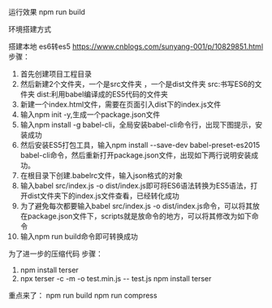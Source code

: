 运行效果 npm run build


环境搭建方式



搭建本地 es6转es5 
https://www.cnblogs.com/sunyang-001/p/10829851.html
步骤：
1. 首先创建项目工程目录
2. 然后新建2个文件夹，一个是src文件夹 ，一个是dist文件夹
	src:书写ES6的文件夹
	dist:利用babel编译成的ES5代码的文件夹
3. 新建一个index.html文件，需要在页面引入dist下的index.js文件
4. 输入npm init -y,生成一个package.json文件
5. 输入npm install -g babel-cli，全局安装babel-cli命令行，出现下图提示，安装成功
6. 然后安装ES5打包工具，输入npm install --save-dev babel-preset-es2015 babel-cli命令，然后重新打开package.json文件，出现如下两行说明安装成功。
7. 在根目录下创建.babelrc文件，输入json格式的对象
8. 输入babel src/index.js -o dist/index.js即可将ES6语法转换为ES5语法，打开dist文件夹下的index.js文件查看，已经转化成功
9. 为了避免每次都要输入babel src/index.js -o dist/index.js命令，可以将其放在package.json文件下，scripts就是放命令的地方，可以将其修改为如下命令
10. 输入npm run build命令即可转换成功

为了进一步的压缩代码 
步骤：
1. npm install terser
2. npx terser -c -m -o test.min.js -- test.js
npm install terser


重点来了：
npm run build
npm run compress